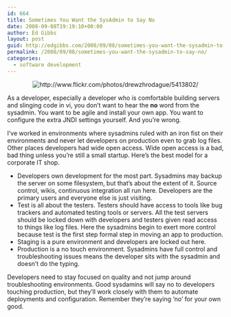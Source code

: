 ```yaml
---
id: 664
title: Sometimes You Want the SysAdmin to Say No
date: 2008-09-08T19:19:10+00:00
author: Ed Gibbs
layout: post
guid: http://edgibbs.com/2008/09/08/sometimes-you-want-the-sysadmin-to-say-no/
permalink: /2008/09/08/sometimes-you-want-the-sysadmin-to-say-no/
categories:
  - software development
---
```

<div align="center">
  <img src="http://edgibbs.com/images/sysadmin_babysitter.jpg" alt="http://www.flickr.com/photos/drewzhrodague/5413802/" />
</div>

As a developer, especially a developer who is comfortable building servers and slinging code in vi, you don&#8217;t want to hear the **no** word from the sysadmin. You want to be agile and install your own app. You want to configure the extra JNDI settings yourself. And you&#8217;re wrong.

I&#8217;ve worked in environments where sysadmins ruled with an iron fist on their environments and never let developers on production even to grab log files. Other places developers had wide open access. Wide open access is a bad, bad thing unless you&#8217;re still a small startup. Here&#8217;s the best model for a corporate IT shop.

  * Developers own development for the most part. Sysadmins may backup the server on some filesystem, but that&#8217;s about the extent of it. Source control, wikis, continuous integration all run here. Developers are the primary users and everyone else is just visiting.
  * Test is all about the testers. Testers should have access to tools like bug trackers and automated testing tools or servers. All the test servers should be locked down with developers and testers given read access to things like log files. Here the sysadmins begin to exert more control because test is the first step formal step in moving an app to production.
  * Staging is a pure environment and developers are locked out here.
  * Production is a no touch environment. Sysadmins have full control and troubleshooting issues means the developer sits with the sysadmin and doesn&#8217;t do the typing.

Developers need to stay focused on quality and not jump around troubleshooting environments. Good sysdamins will say no to developers touching production, but they&#8217;ll work closely with them to automate deployments and configuration. Remember they&#8217;re saying &#8216;no&#8217; for your own good.